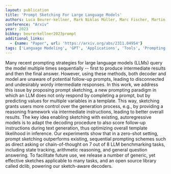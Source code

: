 ```yaml
---
layout: publication
title: 'Prompt Sketching For Large Language Models'
authors: Luca Beurer-kellner, Mark Niklas Müller, Marc Fischer, Martin Vechev
conference: "Arxiv"
year: 2023
bibkey: beurerkellner2023prompt
additional_links:
  - {name: "Paper", url: 'https://arxiv.org/abs/2311.04954'}
tags: ['Language Modeling', 'GPT', 'Applications', 'Tools', 'Prompting', 'Pretraining Methods']
---
```

Many recent prompting strategies for large language models (LLMs) query the
model multiple times sequentially -- first to produce intermediate results and
then the final answer. However, using these methods, both decoder and model are
unaware of potential follow-up prompts, leading to disconnected and undesirably
wordy intermediate responses. In this work, we address this issue by proposing
prompt sketching, a new prompting paradigm in which an LLM does not only
respond by completing a prompt, but by predicting values for multiple variables
in a template. This way, sketching grants users more control over the
generation process, e.g., by providing a reasoning framework via intermediate
instructions, leading to better overall results. The key idea enabling
sketching with existing, autoregressive models is to adapt the decoding
procedure to also score follow-up instructions during text generation, thus
optimizing overall template likelihood in inference. Our experiments show that
in a zero-shot setting, prompt sketching outperforms existing, sequential
prompting schemes such as direct asking or chain-of-thought on 7 out of 8 LLM
benchmarking tasks, including state tracking, arithmetic reasoning, and general
question answering. To facilitate future use, we release a number of generic,
yet effective sketches applicable to many tasks, and an open source library
called dclib, powering our sketch-aware decoders.
